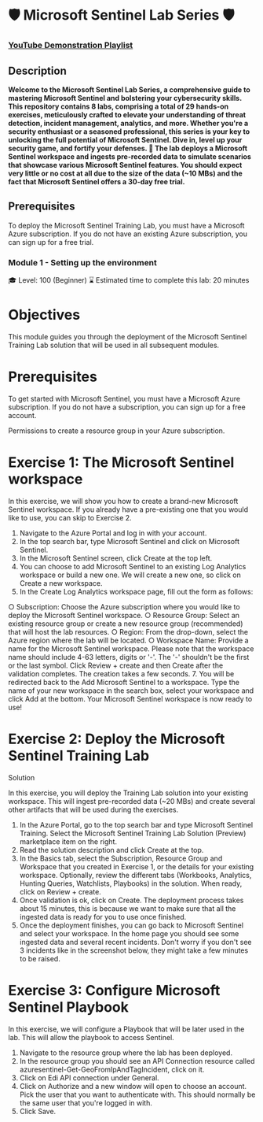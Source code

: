 <h1>🛡️ Microsoft Sentinel Lab Series 🛡️</h1>


 ### [YouTube Demonstration Playlist](https://www.youtube.com/playlist?list=PLTNt8j7SunIDfFKRerAPNIGWuj16UfLgO)


<h2>Description</h2>
<b>Welcome to the Microsoft Sentinel Lab Series, a comprehensive guide to mastering Microsoft Sentinel and bolstering your cybersecurity skills. This repository contains 8 labs, comprising a total of 29 hands-on exercises, meticulously crafted to elevate your understanding of threat detection, incident management, analytics, and more. Whether you're a security enthusiast or a seasoned professional, this series is your key to unlocking the full potential of Microsoft Sentinel. Dive in, level up your security game, and fortify your defenses. 🚀
The lab deploys a Microsoft Sentinel workspace and ingests pre-recorded data to simulate scenarios that showcase various Microsoft Sentinel features. You should expect very little or no cost at all due to the size of the data (~10 MBs) and the fact that Microsoft Sentinel offers a 30-day free trial.
</b>

<h2>Prerequisites</h2>

To deploy the Microsoft Sentinel Training Lab, you must have a Microsoft Azure subscription. If you do not have an existing Azure subscription, you can sign up for a free trial.

<h3>Module 1 - Setting up the environment</h3>

🎓 Level: 100 (Beginner)
⌛ Estimated time to complete this lab: 20 minutes

# Objectives

This module guides you through the deployment of the Microsoft Sentinel Training Lab
solution that will be used in all subsequent modules.

# Prerequisites

To get started with Microsoft Sentinel, you must have a Microsoft Azure subscription. If you do not have a subscription, you can sign up for a free account.

Permissions to create a resource group in your Azure subscription.

# Exercise 1: The Microsoft Sentinel workspace
In this exercise, we will show you how to create a brand-new Microsoft Sentinel workspace. If you already have a pre-existing one that you would like to use, you can skip to Exercise 2.

1. Navigate to the Azure Portal and log in with your account.
2. In the top search bar, type Microsoft Sentinel and click on Microsoft Sentinel.
3. In the Microsoft Sentinel screen, click Create at the top left.
4. You can choose to add Microsoft Sentinel to an existing Log Analytics workspace or build a new one. We will create a new one, so click on Create a new workspace.
5. In the Create Log Analytics workspace page, fill out the form as follows:

○ Subscription: Choose the Azure subscription where you would like to deploy the Microsoft Sentinel workspace.
○ Resource Group: Select an existing resource group or create a new resource group (recommended) that will host the lab resources.
○ Region: From the drop-down, select the Azure region where the lab will be located.
○ Workspace Name: Provide a name for the Microsoft Sentinel workspace. Please note that the workspace name should include 4-63 letters, digits or '-'. The '-' shouldn't be the first or the last symbol. Click Review + create and then Create after the validation completes. The creation takes a few seconds.
7. You will be redirected back to the Add Microsoft Sentinel to a workspace. Type the name of your new workspace in the search box, select your workspace and click Add at the bottom.
Your Microsoft Sentinel workspace is now ready to use!

# Exercise 2: Deploy the Microsoft Sentinel Training Lab

Solution

In this exercise, you will deploy the Training Lab solution into your existing workspace. This will ingest pre-recorded data (~20 MBs) and create several other artifacts that will be used during the exercises.
1. In the Azure Portal, go to the top search bar and type Microsoft Sentinel Training. Select the Microsoft Sentinel Training Lab Solution (Preview) marketplace item on the right.
2. Read the solution description and click Create at the top.
3. In the Basics tab, select the Subscription, Resource Group and Workspace that you created in Exercise 1, or the details for your existing workspace. Optionally, review the different tabs (Workbooks, Analytics, Hunting Queries, Watchlists, Playbooks) in the solution. When ready, click on Review + create.
4. Once validation is ok, click on Create. The deployment process takes about 15 minutes, this is because we want to make sure that all the ingested data is ready for you to use once finished.
5. Once the deployment finishes, you can go back to Microsoft Sentinel and select your workspace. In the home page you should see some ingested data and several recent incidents. Don't worry if you don't see 3 incidents like in the screenshot below, they might take a few minutes to be raised.

# Exercise 3: Configure Microsoft Sentinel Playbook

In this exercise, we will configure a Playbook that will be later used in the lab. This will allow the playbook to access Sentinel.

1. Navigate to the resource group where the lab has been deployed.
2. In the resource group you should see an API Connection resource called azuresentinel-Get-GeoFromIpAndTagIncident, click on it.
3. Click on Edi API connection under General.
4. Click on Authorize and a new window will open to choose an account. Pick the user that you want to authenticate with. This should normally be the same user that you're logged in with.
5. Click Save.


